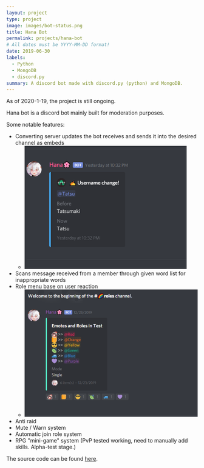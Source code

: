 ```yaml
---
layout: project
type: project
image: images/bot-status.png
title: Hana Bot
permalink: projects/hana-bot
# All dates must be YYYY-MM-DD format!
date: 2019-06-30
labels:
  - Python
  - MongoDB
  - discord.py
summary: A discord bot made with discord.py (python) and MongoDB.
---
```

As of 2020-1-19, the project is still ongoing.


Hana bot is a discord bot mainly built for moderation purposes.

Some notable features:
* Converting server updates the bot receives and sends it into the desired channel as embeds
  * <img class = "name change" src = "/images/update1.png">
* Scans message received from a member through given word list for inappropriate words
* Role menu base on user reaction
  * <img class = "color role menu" src = "/images/update2.png">
* Anti raid
* Mute / Warn system
* Automatic join role system
* RPG "mini-game" system (PvP tested working, need to manually add skills. Alpha-test stage.)


The source code can be found [here](https://github.com/Necom1/Hana-Bot).
